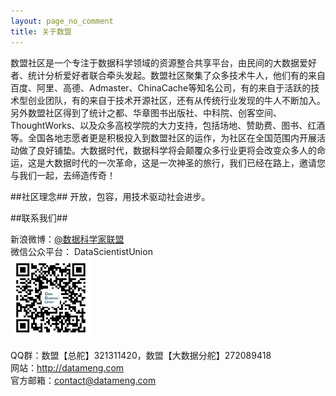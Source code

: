 ```yaml
---
layout: page_no_comment
title: 关于数盟
---
```


数盟社区是一个专注于数据科学领域的资源整合共享平台，由民间的大数据爱好者、统计分析爱好者联合牵头发起。数盟社区聚集了众多技术牛人，他们有的来自百度、阿里、高德、Admaster、ChinaCache等知名公司，有的来自于活跃的技术型创业团队，有的来自于技术开源社区，还有从传统行业发现的牛人不断加入。另外数盟社区得到了统计之都、华章图书出版社、中科院、创客空间、ThoughtWorks、以及众多高校学院的大力支持，包括场地、赞助费、图书、红酒等。全国各地志愿者更是积极投入到数盟社区的运作，为社区在全国范围内开展活动做了良好铺垫。大数据时代，数据科学将会颠覆众多行业更将会改变众多人的命运，这是大数据时代的一次革命，这是一次神圣的旅行，我们已经在路上，邀请您与我们一起，去缔造传奇！

##社区理念##
开放，包容，用技术驱动社会进步。

##联系我们##

新浪微博：[@数据科学家联盟](http://weibo.com/DataScientistUnion)  
微信公众平台： DataScientistUnion  
![weixin](/assets/images/weixin.jpg)

QQ群：数盟【总舵】321311420，数盟【大数据分舵】272089418  
网站：<http://datameng.com>  
官方邮箱：contact@datameng.com  
